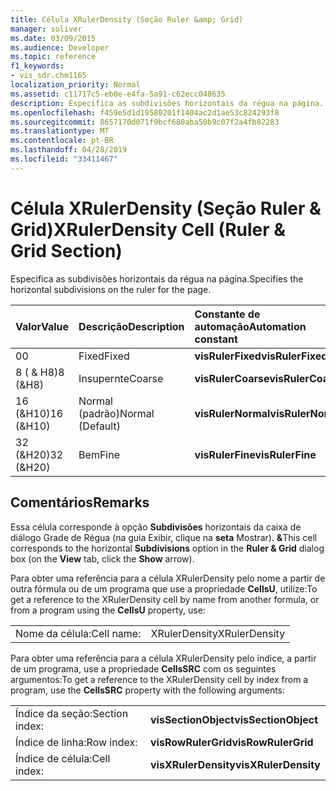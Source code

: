 ```yaml
---
title: Célula XRulerDensity (Seção Ruler &amp; Grid)
manager: soliver
ms.date: 03/09/2015
ms.audience: Developer
ms.topic: reference
f1_keywords:
- vis_sdr.chm1165
localization_priority: Normal
ms.assetid: c11717c5-eb0e-e4fa-5a91-c62ecc048635
description: Especifica as subdivisões horizontais da régua na página.
ms.openlocfilehash: f459e5d1d19580201f1404ac2d1ae53c824293f8
ms.sourcegitcommit: 8657170d071f9bcf680aba50b9c07f2a4fb82283
ms.translationtype: MT
ms.contentlocale: pt-BR
ms.lasthandoff: 04/28/2019
ms.locfileid: "33411467"
---
```

# <a name="xrulerdensity-cell-ruler-amp-grid-section"></a><span data-ttu-id="28213-103">Célula XRulerDensity (Seção Ruler &amp; Grid)</span><span class="sxs-lookup"><span data-stu-id="28213-103">XRulerDensity Cell (Ruler &amp; Grid Section)</span></span>

<span data-ttu-id="28213-104">Especifica as subdivisões horizontais da régua na página.</span><span class="sxs-lookup"><span data-stu-id="28213-104">Specifies the horizontal subdivisions on the ruler for the page.</span></span>
  
|<span data-ttu-id="28213-105">**Valor**</span><span class="sxs-lookup"><span data-stu-id="28213-105">**Value**</span></span>|<span data-ttu-id="28213-106">**Descrição**</span><span class="sxs-lookup"><span data-stu-id="28213-106">**Description**</span></span>|<span data-ttu-id="28213-107">**Constante de automação**</span><span class="sxs-lookup"><span data-stu-id="28213-107">**Automation constant**</span></span>|
|:-----|:-----|:-----|
|<span data-ttu-id="28213-108">0</span><span class="sxs-lookup"><span data-stu-id="28213-108">0</span></span>  <br/> |<span data-ttu-id="28213-109">Fixed</span><span class="sxs-lookup"><span data-stu-id="28213-109">Fixed</span></span>  <br/> |<span data-ttu-id="28213-110">**visRulerFixed**</span><span class="sxs-lookup"><span data-stu-id="28213-110">**visRulerFixed**</span></span> <br/> |
|<span data-ttu-id="28213-111">8 ( &amp; H8)</span><span class="sxs-lookup"><span data-stu-id="28213-111">8 (&amp;H8)</span></span>  <br/> |<span data-ttu-id="28213-112">Insupernte</span><span class="sxs-lookup"><span data-stu-id="28213-112">Coarse</span></span>  <br/> |<span data-ttu-id="28213-113">**visRulerCoarse**</span><span class="sxs-lookup"><span data-stu-id="28213-113">**visRulerCoarse**</span></span> <br/> |
|<span data-ttu-id="28213-114">16 (&amp;H10)</span><span class="sxs-lookup"><span data-stu-id="28213-114">16 (&amp;H10)</span></span>  <br/> |<span data-ttu-id="28213-115">Normal (padrão)</span><span class="sxs-lookup"><span data-stu-id="28213-115">Normal (Default)</span></span>  <br/> |<span data-ttu-id="28213-116">**visRulerNormal**</span><span class="sxs-lookup"><span data-stu-id="28213-116">**visRulerNormal**</span></span> <br/> |
|<span data-ttu-id="28213-117">32 (&amp;H20)</span><span class="sxs-lookup"><span data-stu-id="28213-117">32 (&amp;H20)</span></span>  <br/> |<span data-ttu-id="28213-118">Bem</span><span class="sxs-lookup"><span data-stu-id="28213-118">Fine</span></span>  <br/> |<span data-ttu-id="28213-119">**visRulerFine**</span><span class="sxs-lookup"><span data-stu-id="28213-119">**visRulerFine**</span></span> <br/> |
   
## <a name="remarks"></a><span data-ttu-id="28213-120">Comentários</span><span class="sxs-lookup"><span data-stu-id="28213-120">Remarks</span></span>

<span data-ttu-id="28213-121">Essa célula corresponde à opção **Subdivisões** horizontais da caixa  de diálogo Grade de Régua (na guia Exibir, clique na **seta** Mostrar). **&amp;**</span><span class="sxs-lookup"><span data-stu-id="28213-121">This cell corresponds to the horizontal **Subdivisions** option in the **Ruler &amp; Grid** dialog box (on the **View** tab, click the **Show** arrow).</span></span> 
  
<span data-ttu-id="28213-122">Para obter uma referência para a célula XRulerDensity pelo nome a partir de outra fórmula ou de um programa que use a propriedade **CellsU**, utilize:</span><span class="sxs-lookup"><span data-stu-id="28213-122">To get a reference to the XRulerDensity cell by name from another formula, or from a program using the **CellsU** property, use:</span></span> 
  
|||
|:-----|:-----|
|<span data-ttu-id="28213-123">Nome da célula:</span><span class="sxs-lookup"><span data-stu-id="28213-123">Cell name:</span></span>  <br/> |<span data-ttu-id="28213-124">XRulerDensity</span><span class="sxs-lookup"><span data-stu-id="28213-124">XRulerDensity</span></span>  <br/> |
   
<span data-ttu-id="28213-125">Para obter uma referência para a célula XRulerDensity pelo índice, a partir de um programa, use a propriedade **CellsSRC** com os seguintes argumentos:</span><span class="sxs-lookup"><span data-stu-id="28213-125">To get a reference to the XRulerDensity cell by index from a program, use the **CellsSRC** property with the following arguments:</span></span> 
  
|||
|:-----|:-----|
|<span data-ttu-id="28213-126">Índice da seção:</span><span class="sxs-lookup"><span data-stu-id="28213-126">Section index:</span></span>  <br/> |<span data-ttu-id="28213-127">**visSectionObject**</span><span class="sxs-lookup"><span data-stu-id="28213-127">**visSectionObject**</span></span> <br/> |
|<span data-ttu-id="28213-128">Índice de linha:</span><span class="sxs-lookup"><span data-stu-id="28213-128">Row index:</span></span>  <br/> |<span data-ttu-id="28213-129">**visRowRulerGrid**</span><span class="sxs-lookup"><span data-stu-id="28213-129">**visRowRulerGrid**</span></span> <br/> |
|<span data-ttu-id="28213-130">Índice de célula:</span><span class="sxs-lookup"><span data-stu-id="28213-130">Cell index:</span></span>  <br/> |<span data-ttu-id="28213-131">**visXRulerDensity**</span><span class="sxs-lookup"><span data-stu-id="28213-131">**visXRulerDensity**</span></span> <br/> |
   

